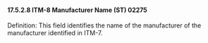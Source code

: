 #### 17.5.2.8 ITM-8 Manufacturer Name (ST) 02275

Definition: This field identifies the name of the manufacturer of the manufacturer identified in ITM-7.
